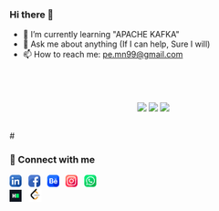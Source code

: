### Hi there 👋

<!--

**pe-mn/pe-mn** is a ✨ _special_ ✨ repository because its `README.md` (this file) appears on your GitHub profile.

Here are some ideas to get you started:
- 🔭 I’m currently working on "Identify Customer Segments (Unsupervised ML Project)"
- 🌱 I’m currently learning Neural Networks with TesnorFlow
- 👯 I’m looking to collaborate on ML & Data Analysis Projects
- 🤔 I’m looking for help with "Next Steps (RoadMap) & Getting a Job"
- 💬 Ask me about anything (If I can help, Sure I will)
- 📫 How to reach me: pe.mn99@gmail.com
- 😄 Pronouns: Nagy
- ⚡ Fun fact: I never stop learning

[![name](link to image on GH)](link to your URL)  
&ensp; &emsp;
https://github.com/anuraghazra/github-readme-stats/blob/master/themes/README.md 
theme=nord
theme=swift
theme=graywhite
--- or *** or <hr>

[![Anurag’s github stats](https://github-readme-stats-sigma-five.vercel.app/api?username=pe-mn&show_icons=true&theme=nord)](https://github.com/pe-mn)
[![Top Langs](https://github-readme-stats-sigma-five.vercel.app/api/top-langs/?username=pe-mn&theme=nord&layout=compact)](https://github.com/pe-mn)  

-->


- 🌱 I’m currently learning "APACHE KAFKA"
- 💬 Ask me about anything (If I can help, Sure I will)
- 📫 How to reach me: pe.mn99@gmail.com

#

<br>

<p align = "center">
  <img src = "https://github-readme-stats-sigma-five.vercel.app/api?username=pe-mn&show_icons=true&theme=nord" width = 400>
  <img src = "https://github-readme-stats-sigma-five.vercel.app/api/top-langs/?username=pe-mn&theme=nord&layout=compact" width = 400>
  <img src = "https://github-readme-streak-stats.herokuapp.com?user=pr2tik1&theme=dark&hide_border=true" width = 400>
</p>


<br>
#

### 🤝 Connect with me 
[<img alt="LinkedIn" width="21px" src="images/linkedin.png" />](https://www.linkedin.com/in/nagy99/) &nbsp;
[<img alt="Facebook" width="21px" src="images/facebook.png" />](https://www.facebook.com/mahmoud.n.abdelhady/) &nbsp;
[<img alt="Behance" width="21px" src="images/behance.png" />](https://www.behance.net/mnagy99) &nbsp;
[<img alt="Instagram" width="21px" src="images/instagram.png" />](https://www.instagram.com/m.nagy99/) &nbsp;
[<img alt="Whatsapp" width="21px" src="images/whatsapp.png" />](https://wa.me/201097533979) &nbsp;
<br>
[<img alt="HackerRank" width="21px" src="images/HackerRank.png" />](https://www.hackerrank.com/pe_mn99) &nbsp;
[<img alt="LeetCode" width="23px" src="images/LeetCode.png" />](https://leetcode.com/pe-mn/) &nbsp;              
